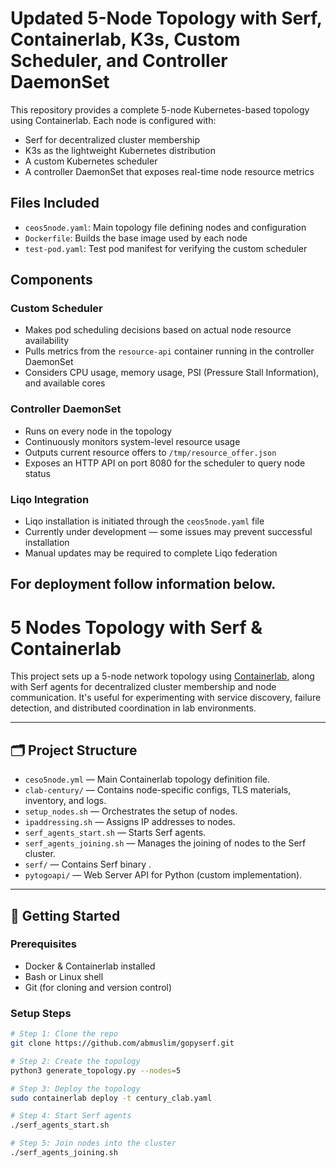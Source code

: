 # Updated 5-Node Topology with Serf, Containerlab, K3s, Custom Scheduler, and Controller DaemonSet

This repository provides a complete 5-node Kubernetes-based topology using Containerlab. Each node is configured with:

- Serf for decentralized cluster membership
- K3s as the lightweight Kubernetes distribution
- A custom Kubernetes scheduler
- A controller DaemonSet that exposes real-time node resource metrics

## Files Included

- `ceos5node.yaml`: Main topology file defining nodes and configuration
- `Dockerfile`: Builds the base image used by each node
- `test-pod.yaml`: Test pod manifest for verifying the custom scheduler

## Components

### Custom Scheduler

- Makes pod scheduling decisions based on actual node resource availability
- Pulls metrics from the `resource-api` container running in the controller DaemonSet
- Considers CPU usage, memory usage, PSI (Pressure Stall Information), and available cores

### Controller DaemonSet

- Runs on every node in the topology
- Continuously monitors system-level resource usage
- Outputs current resource offers to `/tmp/resource_offer.json`
- Exposes an HTTP API on port 8080 for the scheduler to query node status

### Liqo Integration

- Liqo installation is initiated through the `ceos5node.yaml` file
- Currently under development — some issues may prevent successful installation
- Manual updates may be required to complete Liqo federation

## For deployment follow information below.

# 5 Nodes Topology with Serf & Containerlab

This project sets up a 5-node network topology using [Containerlab](https://containerlab.dev), along with Serf agents for decentralized cluster membership and node communication. It's useful for experimenting with service discovery, failure detection, and distributed coordination in lab environments.

---

## 🗂️ Project Structure

- `ceso5node.yml` — Main Containerlab topology definition file.
- `clab-century/` — Contains node-specific configs, TLS materials, inventory, and logs.
- `setup_nodes.sh` — Orchestrates the setup of nodes.
- `ipaddressing.sh` — Assigns IP addresses to nodes.
- `serf_agents_start.sh` — Starts Serf agents.
- `serf_agents_joining.sh` — Manages the joining of nodes to the Serf cluster.
- `serf/` —  Contains Serf binary .
- `pytogoapi/` —  Web Server API for Python (custom implementation).

---

## 🚀 Getting Started

### Prerequisites

- Docker & Containerlab installed
- Bash or Linux shell
- Git (for cloning and version control)

### Setup Steps

```bash
# Step 1: Clone the repo
git clone https://github.com/abmuslim/gopyserf.git

# Step 2: Create the topology
python3 generate_topology.py --nodes=5

# Step 3: Deploy the topology
sudo containerlab deploy -t century_clab.yaml

# Step 4: Start Serf agents
./serf_agents_start.sh

# Step 5: Join nodes into the cluster
./serf_agents_joining.sh
